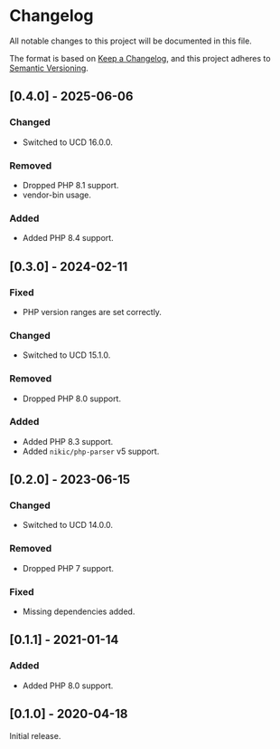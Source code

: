 # Changelog
All notable changes to this project will be documented in this file.

The format is based on [Keep a Changelog](https://keepachangelog.com/en/1.0.0/),
and this project adheres to [Semantic Versioning](https://semver.org/spec/v2.0.0.html).

## [0.4.0] - 2025-06-06
### Changed
- Switched to UCD 16.0.0.
### Removed
- Dropped PHP 8.1 support.
- vendor-bin usage.
### Added
- Added PHP 8.4 support.

## [0.3.0] - 2024-02-11
### Fixed
- PHP version ranges are set correctly.
### Changed
- Switched to UCD 15.1.0.
### Removed
- Dropped PHP 8.0 support.
### Added
- Added PHP 8.3 support.
- Added `nikic/php-parser` v5 support.

## [0.2.0] - 2023-06-15
### Changed
- Switched to UCD 14.0.0.
### Removed
- Dropped PHP 7 support.
### Fixed
- Missing dependencies added. 

## [0.1.1] - 2021-01-14
### Added
- Added PHP 8.0 support.

## [0.1.0] - 2020-04-18
Initial release.
